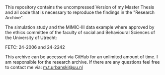 This repository contains the uncompressed Version of my Master Thesis and all code that is necessary to reproduce the findings in the "Research Archive".

The simulation study and the MIMIC-III data example where approved by the ethics committee of the faculty of social and Behavioural Sciences of the University of Utrecht:

FETC: 24-2006 and 24-2242


This archive can be accessed via GitHub for an unlimited amount of time. I am responsible for the research archive. If there are any questions feel free to contact me via: m.t.urbanski@uu.nl